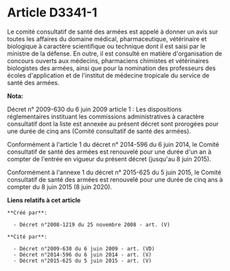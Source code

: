 # Article D3341-1

Le comité consultatif de santé des armées est appelé à donner un avis sur toutes les affaires du domaine médical,
pharmaceutique, vétérinaire et biologique à caractère scientifique ou technique dont il est saisi par le ministre de la
défense. En outre, il est consulté en matière d'organisation de concours ouverts aux médecins, pharmaciens chimistes et
vétérinaires biologistes des armées, ainsi que pour la nomination des professeurs des écoles d'application et de l'institut
de médecine tropicale du service de santé des armées.

**Nota:**

Décret n° 2009-630 du 6 juin 2009 article 1 : Les dispositions réglementaires instituant les commissions administratives à
caractère consultatif dont la liste est annexée au présent décret sont prorogées pour une durée de cinq ans (Comité
consultatif de santé des armées).

Conformément à l'article 1 du décret n° 2014-596 du 6 juin 2014, le Comité consultatif de santé des armées est renouvelé pour
une durée d'un an à compter de l'entrée en vigueur du présent décret (jusqu'au 8 juin 2015).

Conformément à l'annexe 1 du décret n° 2015-625 du 5 juin 2015, le Comité consultatif de santé des armées est renouvelé pour
une durée de cinq ans à compter du 8 juin 2015 (8 juin 2020).

**Liens relatifs à cet article**

	**Créé par**:

	  - Décret n°2008-1219 du 25 novembre 2008 - art. (V)

	**Cité par**:

	  - Décret n°2009-630 du 6 juin 2009 - art. (VD)
	  - Décret n°2014-596 du 6 juin 2014 - art. (V)
	  - Décret n°2015-625 du 5 juin 2015 - art. (V)
